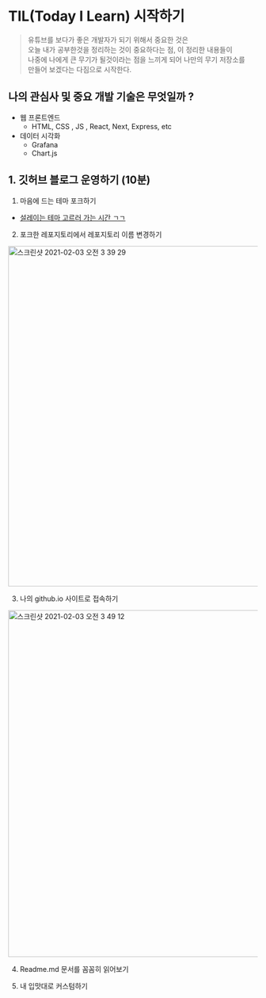 # TIL(Today I Learn) 시작하기
> 유튜브를 보다가 좋은 개발자가 되기 위해서 중요한 것은  
오늘 내가 공부한것을 정리하는 것이 중요하다는 점, 이 정리한 내용들이  
나중에 나에게 큰 무기가 될것이라는 점을 느끼게 되어 나만의 무기 저장소를  
만들어 보겠다는 다짐으로 시작한다.

## 나의 관심사 및 중요 개발 기술은 무엇일까 ?

- 웹 프론트엔드
  - HTML, CSS , JS , React, Next, Express, etc 
- 데이터 시각화
  - Grafana
  - Chart.js
  

## 1. 깃허브 블로그 운영하기 (10분)
1. 마음에 드는 테마 포크하기

- [설레이는 테마 고르러 가는 시간 ㄱㄱ](https://github.com/topics/jekyll-theme)

2. 포크한 레포지토리에서 레포지토리 이름 변경하기

<img width="687" alt="스크린샷 2021-02-03 오전 3 39 29" src="https://user-images.githubusercontent.com/70752848/106647560-74ad8b00-65d2-11eb-811d-440d2ae5e66b.png">

3. 나의 github.io 사이트로 접속하기
<img width="700" alt="스크린샷 2021-02-03 오전 3 49 12" src="https://user-images.githubusercontent.com/70752848/106647818-c9510600-65d2-11eb-815b-87101f691d44.png">

4. Readme.md 문서를 꼼꼼히 읽어보기

5. 내 입맛대로 커스텀하기